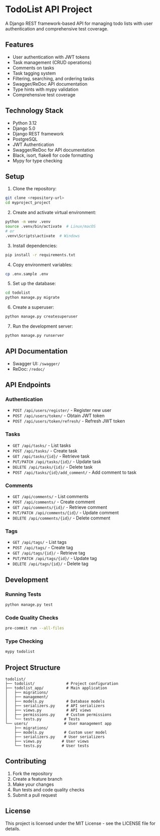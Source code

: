 # TodoList API Project

A Django REST framework-based API for managing todo lists with user authentication and comprehensive test coverage.

## Features

- User authentication with JWT tokens
- Task management (CRUD operations)
- Comments on tasks
- Task tagging system
- Filtering, searching, and ordering tasks
- Swagger/ReDoc API documentation
- Type hints with mypy validation
- Comprehensive test coverage

## Technology Stack

- Python 3.12
- Django 5.0
- Django REST framework
- PostgreSQL
- JWT Authentication
- Swagger/ReDoc for API documentation
- Black, isort, flake8 for code formatting
- Mypy for type checking

## Setup

1. Clone the repository:
```bash
git clone <repository-url>
cd myproject_project
```

2. Create and activate virtual environment:
```bash
python -m venv .venv
source .venv/bin/activate  # Linux/macOS
# or
.venv\Scripts\activate  # Windows
```

3. Install dependencies:
```bash
pip install -r requirements.txt
```

4. Copy environment variables:
```bash
cp .env.sample .env
```

5. Set up the database:
```bash
cd todolist
python manage.py migrate
```

6. Create a superuser:
```bash
python manage.py createsuperuser
```

7. Run the development server:
```bash
python manage.py runserver
```

## API Documentation

- Swagger UI: `/swagger/`
- ReDoc: `/redoc/`

## API Endpoints

### Authentication
- `POST /api/users/register/` - Register new user
- `POST /api/users/token/` - Obtain JWT token
- `POST /api/users/token/refresh/` - Refresh JWT token

### Tasks
- `GET /api/tasks/` - List tasks
- `POST /api/tasks/` - Create task
- `GET /api/tasks/{id}/` - Retrieve task
- `PUT/PATCH /api/tasks/{id}/` - Update task
- `DELETE /api/tasks/{id}/` - Delete task
- `POST /api/tasks/{id}/add_comment/` - Add comment to task

### Comments
- `GET /api/comments/` - List comments
- `POST /api/comments/` - Create comment
- `GET /api/comments/{id}/` - Retrieve comment
- `PUT/PATCH /api/comments/{id}/` - Update comment
- `DELETE /api/comments/{id}/` - Delete comment

### Tags
- `GET /api/tags/` - List tags
- `POST /api/tags/` - Create tag
- `GET /api/tags/{id}/` - Retrieve tag
- `PUT/PATCH /api/tags/{id}/` - Update tag
- `DELETE /api/tags/{id}/` - Delete tag

## Development

### Running Tests
```bash
python manage.py test
```

### Code Quality Checks
```bash
pre-commit run --all-files
```

### Type Checking
```bash
mypy todolist
```

## Project Structure

```
todolist/
├── todolist/              # Project configuration
├── todolist_app/          # Main application
│   ├── migrations/
│   ├── management/
│   ├── models.py          # Database models
│   ├── serializers.py     # API serializers
│   ├── views.py           # API views
│   ├── permissions.py     # Custom permissions
│   └── tests.py          # Tests
└── users/                # User management app
    ├── migrations/
    ├── models.py         # Custom user model
    ├── serializers.py    # User serializers
    ├── views.py         # User views
    └── tests.py         # User tests
```

## Contributing

1. Fork the repository
2. Create a feature branch
3. Make your changes
4. Run tests and code quality checks
5. Submit a pull request

## License

This project is licensed under the MIT License - see the LICENSE file for details.
